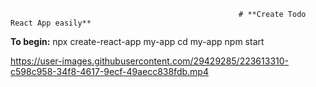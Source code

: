                                                        # **Create Todo React App easily**
**To begin:**
npx create-react-app my-app
cd my-app
npm start


https://user-images.githubusercontent.com/29429285/223613310-c598c958-34f8-4617-9ecf-49aecc838fdb.mp4


